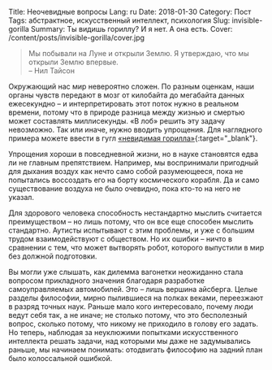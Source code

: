 Title: Неочевидные вопросы
Lang: ru
Date: 2018-01-30
Category: Пост
Tags: абстрактное, искусственный интеллект, психология
Slug: invisible-gorilla
Summary: Ты видишь гориллу? И я нет. А она есть.
Cover: /content/posts/invisible-gorilla/cover.jpg

> Мы побывали на Луне и открыли Землю. Я утверждаю, что мы открыли Землю впервые.  
> – Нил Тайсон

Окружающий нас мир невероятно сложен. По разным оценкам, наши органы чувств передают в мозг от килобайта до мегабайта данных ежесекундно – и интерпретировать этот поток нужно в реальном времени, потому что в природе разница между жизнью и смертью может составлять миллисекунды. «В лоб» решить эту задачу невозможно. Так или иначе, нужно вводить упрощения. Для наглядного примера можете ввести в гугл [«невидимая горилла»](http://www.theinvisiblegorilla.com/videos.html){:target="_blank"}. 

Упрощения хороши в повседневной жизни, но в науке становятся едва ли не главным препятствием. Например, мы воспринимали пригодный для дыхания воздух как нечто само собой разумеющееся, пока не попытались воссоздать его на борту космического корабля. Да и само существование воздуха не было очевидно, пока кто-то на него не указал.

Для здорового человека способность нестандартно мыслить считается преимуществом – но лишь потому, что он все еще способен мыслить стандартно. Аутисты испытывают с этим проблемы, и уже с большим трудом взаимодействуют с обществом. Но их ошибки – ничто в сравнении с тем, что может вытворять робот, которого выпустили в мир без должной подготовки. 

Вы могли уже слышать, как дилемма вагонетки неожиданно стала вопросом прикладного значения благодаря разработке самоуправляемых автомобилей. Это – лишь вершина айсберга. Целые разделы философии, мирно пылившиеся на полках веками, переезжают в разряд точных наук. Раньше мало кого интересовало, почему люди ведут себя так, а не иначе; не столько потому, что это бесполезный вопрос, сколько потому, что никому не приходило в голову его задать. Но теперь, наблюдая за неуклюжими попытками искусственного интеллекта решать задачи, над которыми мы даже не задумывались раньше, мы начинаем понимать: отодвигать философию на задний план было колоссальной ошибкой.